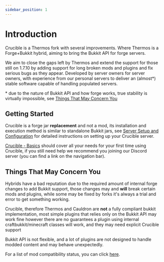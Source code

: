 ```yaml
---
sidebar_position: 1
---
```


# Introduction

Crucible is a Thermos fork with several improvements. Where Thermos is a Forge+Bukkit hybrid, 
aiming to bring the Bukkit API for forge servers.

We aim to close the gaps left by Thermos and extend the support for those still on 1.7.10 by adding support for 
long broken mods and plugins and fix serious bugs as they appear.
Developed by server owners for server owners, with experience from our personal servers to deliver an (almost*) stable software
capable of handling populated servers.

\* due to the nature of Bukkit API and how forge works, true stability is virtually impossible, see [Things That May Concern You](#things-that-may-concern-you)

## Getting Started
Crucible is a forge jar **replacement** and not a mod, its installation and execution method is similar to standalone
Bukkit jars, see [Server Setup and Configuration](/docs/crucible/basics/server-setup) for detailed instructions on 
setting up your Crucible server. 

[Crucible - Basics](/docs/category/crucible---basics) should cover all your needs for your first time using Crucible, 
if you still need help we recommend you joining our Discord server (you can find a link on the navigation bar).

## Things That May Concern You

Hybrids have a bad reputation due to the required amount of internal forge changes to add Bukkit support, those changes 
may and **will** break certain mods and plugins, while some may be fixed by forks it's always a trial and error to get something working.

Crucible, therefore Thermos and Cauldron are **not** a fully compliant bukkit implementation, most simple plugins that
relies only on the Bukkit API may work fine however there are no guarantees a plugin using internal craftbukkit/minecraft
classes will work, and they may need explicit Crucible support

Bukkit API is not flexible, and a lot of plugins are not designed to handle modded content and may behave unexpectedly.

For a list of mod compatibility status, you can click [here](/docs/crucible/basics/plugin-mod-compat).